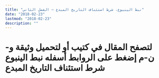```yaml
---
title: "نبط الينبوع، شرط استئناف التاريخ المبدع – الفصل الثاني"
date: "2018-02-23"
lastmod: "2018-02-23"
description: ""
---
```

# **لتصفح المقال في كتيب أو لتحميل وثيقة و-ن-م إضغط على الروابط أسفله** **نبط الينبوع شرط استئناف التاريخ المبدع**

###